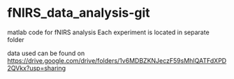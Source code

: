 # fNIRS_data_analysis-git
 matlab code for fNIRS analysis
 Each experiment is located in separate folder
 
 data used can be found on
 https://drive.google.com/drive/folders/1v6MDBZKNJeczF59sMhIQATFdXPD2QVkx?usp=sharing
 
 
 
 
